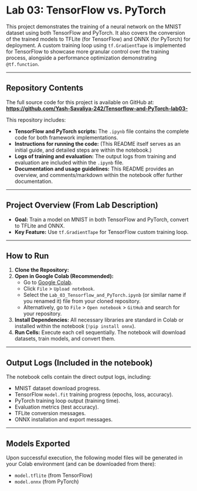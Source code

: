 # Lab 03: TensorFlow vs. PyTorch

This project demonstrates the training of a neural network on the MNIST dataset using both TensorFlow and PyTorch. It also covers the conversion of the trained models to TFLite (for TensorFlow) and ONNX (for PyTorch) for deployment. A custom training loop using `tf.GradientTape` is implemented for TensorFlow to showcase more granular control over the training process, alongside a performance optimization demonstrating `@tf.function`.

---

## Repository Contents

The full source code for this project is available on GitHub at:
**https://github.com/Yash-Savaliya-242/Tensorflow-and-PyTorch-lab03-**

This repository includes:

* **TensorFlow and PyTorch scripts:** The `.ipynb` file contains the complete code for both framework implementations.
* **Instructions for running the code:** (This README itself serves as an initial guide, and detailed steps are within the notebook.)
* **Logs of training and evaluation:** The output logs from training and evaluation are included within the `.ipynb` file.
* **Documentation and usage guidelines:** This README provides an overview, and comments/markdown within the notebook offer further documentation.

---

## Project Overview (From Lab Description)

* **Goal:** Train a model on MNIST in both TensorFlow and PyTorch, convert to TFLite and ONNX.
* **Key Feature:** Use `tf.GradientTape` for TensorFlow custom training loop.

---

## How to Run

1.  **Clone the Repository:**
2.  **Open in Google Colab (Recommended):**
    * Go to [Google Colab](https://colab.research.google.com/).
    * Click `File` > `Upload notebook`.
    * Select the `Lab_03_Tensorflow_and_PyTorch.ipynb` (or similar name if you renamed it) file from your cloned repository.
    * Alternatively, go to `File` > `Open notebook` > `GitHub` and search for your repository.
3.  **Install Dependencies:** All necessary libraries are standard in Colab or installed within the notebook (`!pip install onnx`).
4.  **Run Cells:** Execute each cell sequentially. The notebook will download datasets, train models, and convert them.

---

## Output Logs (Included in the notebook)

The notebook cells contain the direct output logs, including:
* MNIST dataset download progress.
* TensorFlow `model.fit` training progress (epochs, loss, accuracy).
* PyTorch training loop output (training time).
* Evaluation metrics (test accuracy).
* TFLite conversion messages.
* ONNX installation and export messages.

---

## Models Exported

Upon successful execution, the following model files will be generated in your Colab environment (and can be downloaded from there):
* `model.tflite` (from TensorFlow)
* `model.onnx` (from PyTorch)
